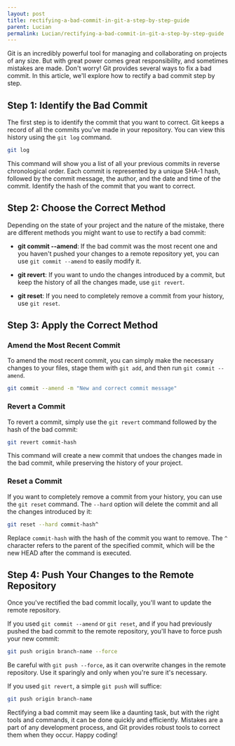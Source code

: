 ```yaml
---
layout: post
title: rectifying-a-bad-commit-in-git-a-step-by-step-guide
parent: Lucian
permalink: Lucian/rectifying-a-bad-commit-in-git-a-step-by-step-guide
---
```


Git is an incredibly powerful tool for managing and collaborating on projects of any size. But with great power comes great responsibility, and sometimes mistakes are made. Don't worry! Git provides several ways to fix a bad commit. In this article, we'll explore how to rectify a bad commit step by step.

## Step 1: Identify the Bad Commit

The first step is to identify the commit that you want to correct. Git keeps a record of all the commits you've made in your repository. You can view this history using the `git log` command.

```bash
git log
```

This command will show you a list of all your previous commits in reverse chronological order. Each commit is represented by a unique SHA-1 hash, followed by the commit message, the author, and the date and time of the commit. Identify the hash of the commit that you want to correct.

## Step 2: Choose the Correct Method

Depending on the state of your project and the nature of the mistake, there are different methods you might want to use to rectify a bad commit:

- **git commit --amend**: If the bad commit was the most recent one and you haven't pushed your changes to a remote repository yet, you can use `git commit --amend` to easily modify it.
  
- **git revert**: If you want to undo the changes introduced by a commit, but keep the history of all the changes made, use `git revert`.
  
- **git reset**: If you need to completely remove a commit from your history, use `git reset`.

## Step 3: Apply the Correct Method

### Amend the Most Recent Commit

To amend the most recent commit, you can simply make the necessary changes to your files, stage them with `git add`, and then run `git commit --amend`. 

```bash
git commit --amend -m "New and correct commit message"
```

### Revert a Commit

To revert a commit, simply use the `git revert` command followed by the hash of the bad commit:

```bash
git revert commit-hash
```

This command will create a new commit that undoes the changes made in the bad commit, while preserving the history of your project.

### Reset a Commit

If you want to completely remove a commit from your history, you can use the `git reset` command. The `--hard` option will delete the commit and all the changes introduced by it:

```bash
git reset --hard commit-hash^
```

Replace `commit-hash` with the hash of the commit you want to remove. The `^` character refers to the parent of the specified commit, which will be the new HEAD after the command is executed.

## Step 4: Push Your Changes to the Remote Repository

Once you've rectified the bad commit locally, you'll want to update the remote repository. 

If you used `git commit --amend` or `git reset`, and if you had previously pushed the bad commit to the remote repository, you'll have to force push your new commit:

```bash
git push origin branch-name --force
```

Be careful with `git push --force`, as it can overwrite changes in the remote repository. Use it sparingly and only when you're sure it's necessary.

If you used `git revert`, a simple `git push` will suffice:

```bash
git push origin branch-name
```

Rectifying a bad commit may seem like a daunting task, but with the right tools and commands, it can be done quickly and efficiently. Mistakes are a part of any development process, and Git provides robust tools to correct them when they occur. Happy coding!
